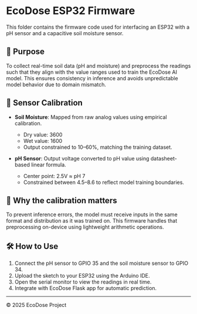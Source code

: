
# EcoDose ESP32 Firmware

This folder contains the firmware code used for interfacing an ESP32 with a pH sensor and a capacitive soil moisture sensor.

## 📍 Purpose

To collect real-time soil data (pH and moisture) and preprocess the readings such that they align with the value ranges used to train the EcoDose AI model. This ensures consistency in inference and avoids unpredictable model behavior due to domain mismatch.

## 🔌 Sensor Calibration

- **Soil Moisture**: Mapped from raw analog values using empirical calibration.
  - Dry value: 3600
  - Wet value: 1600
  - Output constrained to 10–60%, matching the training dataset.

- **pH Sensor**: Output voltage converted to pH value using datasheet-based linear formula.
  - Center point: 2.5V ≈ pH 7
  - Constrained between 4.5–8.6 to reflect model training boundaries.

## 🧠 Why the calibration matters

To prevent inference errors, the model must receive inputs in the same format and distribution as it was trained on. This firmware handles that preprocessing on-device using lightweight arithmetic operations.

## 🛠️ How to Use

1. Connect the pH sensor to GPIO 35 and the soil moisture sensor to GPIO 34.
2. Upload the sketch to your ESP32 using the Arduino IDE.
3. Open the serial monitor to view the readings in real time.
4. Integrate with EcoDose Flask app for automatic prediction.

---

© 2025 EcoDose Project
